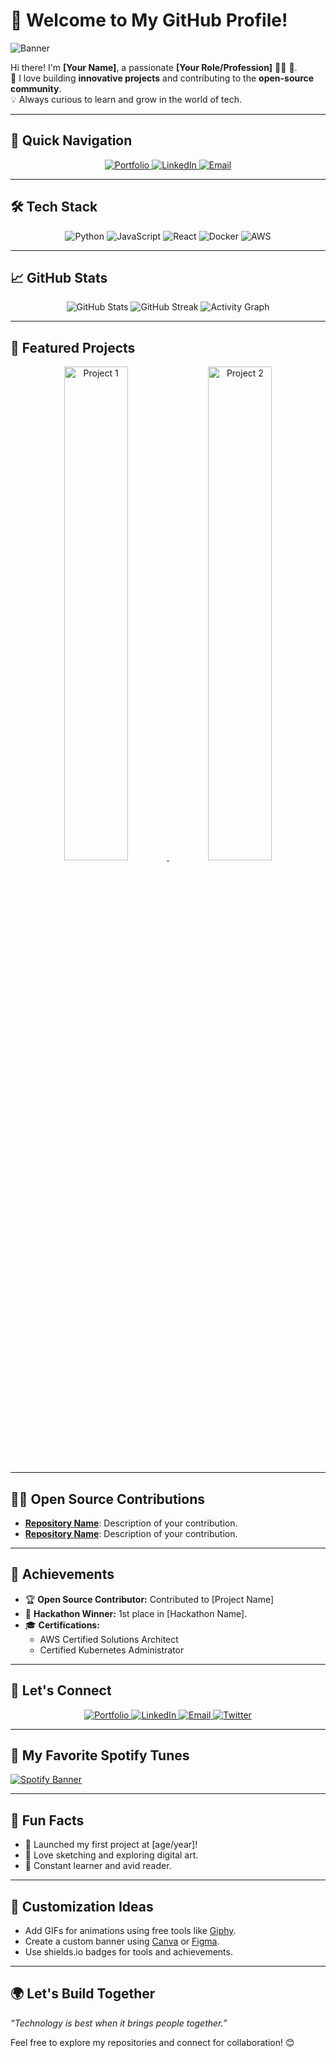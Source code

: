 # 🌟 Welcome to My GitHub Profile!

![Banner](https://www.google.com/url?sa=i&url=https%3A%2F%2Fwww.reddit.com%2Fr%2Fvagabondmanga%2Fcomments%2F112vpf4%2Fclean_and_minimalistic_vagabond_banner_for%2F&psig=AOvVaw3ZjgU92Db8nUWJv2ect7om&ust=1734845660546000&source=images&cd=vfe&opi=89978449&ved=0CBQQjRxqFwoTCIjDqO6RuIoDFQAAAAAdAAAAABAE)


Hi there! I'm **[Your Name]**, a passionate **[Your Role/Profession]** 👨‍💻 🚀.  
🌱 I love building **innovative projects** and contributing to the **open-source community**.  
💡 Always curious to learn and grow in the world of tech.  

---

## 📌 **Quick Navigation**

<div align="center">
  <a href="https://yourportfolio.com">
    <img src="https://img.shields.io/badge/Portfolio-Visit-blue?style=for-the-badge&logo=google-chrome" alt="Portfolio" />
  </a>
  <a href="https://linkedin.com/in/yourprofile">
    <img src="https://img.shields.io/badge/LinkedIn-Connect-blue?style=for-the-badge&logo=linkedin" alt="LinkedIn" />
  </a>
  <a href="mailto:youremail@example.com">
    <img src="https://img.shields.io/badge/Email-Send-blue?style=for-the-badge&logo=gmail" alt="Email" />
  </a>
</div>


---

## 🛠️ **Tech Stack**

<div align="center">
  <img src="https://img.shields.io/badge/Code-Python-3776AB?style=for-the-badge&logo=python&logoColor=white" alt="Python"/>
  <img src="https://img.shields.io/badge/Code-JavaScript-F7DF1E?style=for-the-badge&logo=javascript&logoColor=black" alt="JavaScript"/>
  <img src="https://img.shields.io/badge/Framework-React-61DAFB?style=for-the-badge&logo=react&logoColor=black" alt="React"/>
  <img src="https://img.shields.io/badge/Tools-Docker-2496ED?style=for-the-badge&logo=docker&logoColor=white" alt="Docker"/>
  <img src="https://img.shields.io/badge/Cloud-AWS-232F3E?style=for-the-badge&logo=amazon-aws&logoColor=white" alt="AWS"/>
</div>

---

## 📈 **GitHub Stats**
<div align="center">
  <img src="https://github-readme-stats.vercel.app/api?username=YourGitHubUsername&show_icons=true&theme=radical" alt="GitHub Stats" />
  <img src="https://github-readme-streak-stats.herokuapp.com/?user=YourGitHubUsername&theme=radical" alt="GitHub Streak" />
  <img src="https://github-readme-activity-graph.cyclic.app/graph?username=YourGitHubUsername&theme=react-dark" alt="Activity Graph" />
</div>

---

## 🚀 **Featured Projects**
<div align="center">
  <a href="https://github.com/YourGitHubUsername/Project1">
    <img src="https://via.placeholder.com/400x200.png?text=Project+1" alt="Project 1" width="45%" />
  </a>
  <a href="https://github.com/YourGitHubUsername/Project2">
    <img src="https://via.placeholder.com/400x200.png?text=Project+2" alt="Project 2" width="45%" />
  </a>
</div>

---

## 🧑‍💻 **Open Source Contributions**
- **[Repository Name](#)**: Description of your contribution.  
- **[Repository Name](#)**: Description of your contribution.  

---

## 🌟 **Achievements**
- 🏆 **Open Source Contributor:** Contributed to [Project Name]  
- 🥇 **Hackathon Winner:** 1st place in [Hackathon Name].  
- 🎓 **Certifications:**  
  - AWS Certified Solutions Architect  
  - Certified Kubernetes Administrator  

---

## 🎯 **Let's Connect**
<div align="center">
  <a href="https://yourportfolio.com">
    <img src="https://img.shields.io/badge/Portfolio-Visit-orange?style=for-the-badge&logo=google-chrome&logoColor=white" alt="Portfolio" />
  </a>
  <a href="https://linkedin.com/in/yourprofile">
    <img src="https://img.shields.io/badge/LinkedIn-Connect-blue?style=for-the-badge&logo=linkedin&logoColor=white" alt="LinkedIn" />
  </a>
  <a href="mailto:youremail@example.com">
    <img src="https://img.shields.io/badge/Email-Contact-red?style=for-the-badge&logo=gmail&logoColor=white" alt="Email" />
  </a>
  <a href="https://twitter.com/yourprofile">
    <img src="https://img.shields.io/badge/Twitter-Follow-blue?style=for-the-badge&logo=twitter&logoColor=white" alt="Twitter" />
  </a>
</div>

---
## 🎵 **My Favorite Spotify Tunes**
[![Spotify Banner](https://www.google.com/url?sa=i&url=https%3A%2F%2Fnewsroom.spotify.com%2F2023-12-12%2Fspotify-to-continue-its-service-in-uruguay%2F&psig=AOvVaw3k9iXn6IwPBIpKi3IBcF5R&ust=1734845467610000&source=images&cd=vfe&opi=89978449&ved=0CBQQjRxqFwoTCMiq5ZCRuIoDFQAAAAAdAAAAABAE)](https://open.spotify.com/playlist/7mseRAdJAU2HiAfHkkLgM5?si=9714a0a5af124aab)

---

## 💬 **Fun Facts**
- 🚀 Launched my first project at [age/year]!  
- 🎨 Love sketching and exploring digital art.  
- 🌱 Constant learner and avid reader.

---

## 🎨 **Customization Ideas**
- Add GIFs for animations using free tools like [Giphy](https://giphy.com/).  
- Create a custom banner using [Canva](https://www.canva.com/) or [Figma](https://www.figma.com/).  
- Use shields.io badges for tools and achievements.  

---

## 🌍 **Let's Build Together**
_“Technology is best when it brings people together.”_

Feel free to explore my repositories and connect for collaboration! 😊  
